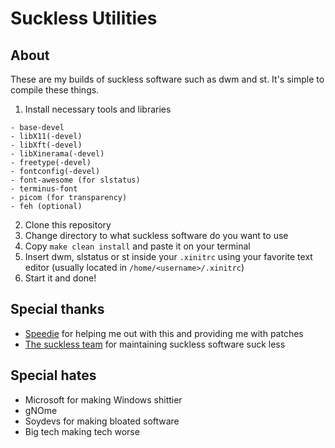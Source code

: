 # Suckless Utilities 
## About 
These are my builds of suckless software such as dwm and st.
It's simple to compile these things. 

1. Install necessary tools and libraries 
```
- base-devel
- libX11(-devel)
- libXft(-devel) 
- libXinerama(-devel) 
- freetype(-devel) 
- fontconfig(-devel)
- font-awesome (for slstatus)
- terminus-font
- picom (for transparency)
- feh (optional)
````
2. Clone this repository 
3. Change directory to what suckless software do you want to use
4. Copy `make clean install` and paste it on your terminal
5. Insert dwm, slstatus or st inside your `.xinitrc` using your favorite text editor (usually located in `/home/<username>/.xinitrc`)
6. Start it and done!

## Special thanks 
* [Speedie](https://spdgmr.github.io) for helping me out with this and providing me with patches 
* [The suckless team](https://suckless.org) for maintaining suckless software suck less

## Special hates
* Microsoft for making Windows shittier
* gNOme
* Soydevs for making bloated software
* Big tech making tech worse
